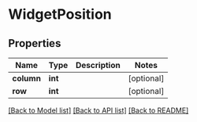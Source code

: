 # WidgetPosition

## Properties
Name | Type | Description | Notes
------------ | ------------- | ------------- | -------------
**column** | **int** |  | [optional] 
**row** | **int** |  | [optional] 

[[Back to Model list]](../README.md#documentation-for-models) [[Back to API list]](../README.md#documentation-for-api-endpoints) [[Back to README]](../README.md)


